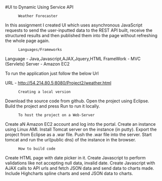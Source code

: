 #UI to Dynamic Using Service API

          Weather Forecaster
In this assignment I created UI which uses asynchronous JavaScript requests to send the user-inputted data to the REST API built, receive the structured results and then published them into the page without refreshing the whole page again.

          Languages/Frameworks
Language - Java,Javascript,AJAX,Jquery,HTML FrameWork - MVC (Servlets) Server - Amazon EC2

To run the application just follow the below Url

URL - http://54.214.80.5:8080/Project2/weather.html

          Creating a local version
Download the source code from github.
Open the project using Eclipse.
Build the project and press Run to run it locally.

          To host the project on a Web-Server
Create aN Amazon EC2 account and log into the portal.
Create an instance using Linux AMI.
Install Tomcat server on the instance (in putty).
Export the project from Eclipse as a .war file.
Push the .war file into the server.
Start tomcat and run the url(public dns) of the instance in the browser.

          How to build code
Create HTML page with date picker in it.
Create Javascript to perform validations like not accepting null data, invalid date.
Create Javascript with AJAX calls to API urls and fetch JSON data and send data to charts made.
Include Highcharts spline charts and send JSON data to charts.
